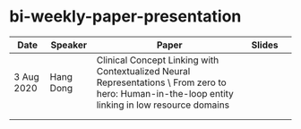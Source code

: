 # bi-weekly-paper-presentation

| Date       | Speaker   | Paper                                                                                                                                             | Slides |   |
|------------|-----------|---------------------------------------------------------------------------------------------------------------------------------------------------|--------|---|
| 3 Aug 2020 | Hang Dong | Clinical Concept Linking with Contextualized Neural Representations \ From zero to hero: Human-in-the-loop entity linking in low resource domains |        |   |
|            |           |                                                                                                                                                   |        |   |
|            |           |                                                                                                                                                   |        |   |
